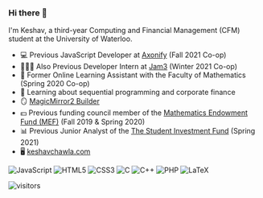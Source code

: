 ### Hi there 👋

<!--
**KeshavChawla/keshavchawla** is a ✨ _special_ ✨ repository because its `README.md` (this file) appears on your GitHub profile.
-->

I'm Keshav, a third-year Computing and Financial Management (CFM) student at the University of Waterloo.

- 💻 Previous JavaScript Developer at [Axonify](https://axonify.com/) (Fall 2021 Co-op)
- 👨🏽‍💻 Also Previous Developer Intern at [Jam3](https://www.jam3.com/) (Winter 2021 Co-op)
- 🧮 Former Online Learning Assistant with the Faculty of Mathematics (Spring 2020 Co-op)
- 🌱 Learning about sequential programming and corporate finance
- 🪞 [MagicMirror2 Builder](https://medium.com/@keshavchawla/a-step-by-step-guide-to-build-your-own-smart-mirror-543cebbf135f)
- 💵 Previous funding council member of the [Mathematics Endowment Fund (MEF)](https://uwaterloo.ca/math-endowment-fund/) (Fall 2019 & Spring 2020)
- 📊 Previous Junior Analyst of the [The Student Investment Fund](https://uwaterloo.ca/school-of-accounting-and-finance/student-investment-fund) (Spring 2021)
- 🖥 [keshavchawla.com](https://keshavchawla.com/)

<img alt="JavaScript" src="https://img.shields.io/badge/javascript%20-%23323330.svg?&style=for-the-badge&logo=javascript&logoColor=%23F7DF1E"/> <img alt="HTML5" src="https://img.shields.io/badge/html5%20-%23E34F26.svg?&style=for-the-badge&logo=html5&logoColor=white"/>
<img alt="CSS3" src="https://img.shields.io/badge/css3%20-%231572B6.svg?&style=for-the-badge&logo=css3&logoColor=white"/>
<img alt="C" src="https://img.shields.io/badge/c%20-%2300599C.svg?&style=for-the-badge&logo=c&logoColor=white"/>
<img alt="C++" src="https://img.shields.io/badge/c++%20-%2300599C.svg?&style=for-the-badge&logo=c%2B%2B&ogoColor=white"/>
<img alt="PHP" src="https://img.shields.io/badge/php-%23777BB4.svg?&style=for-the-badge&logo=php&logoColor=white"/>
<img alt="LaTeX" src="https://img.shields.io/badge/latex%20-%23008080.svg?&style=for-the-badge&logo=latex&logoColor=white"/>

![visitors](https://visitor-badge.glitch.me/badge?page_id=KeshavChawla)

